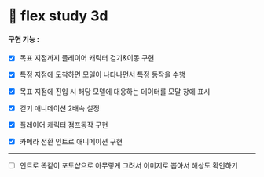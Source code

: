 # 🤖 flex study 3d

#### 구현 기능 :

- [x] 목표 지점까지 플레이어 캐릭터 걷기&이동 구현

- [x] 특정 지점에 도착하면 모델이 나타나면서 특정 동작을 수행

- [x] 목표 지점에 진입 시 해당 모델에 대응하는 데이터를 모달 창에 표시

- [x] 걷기 애니메이션 2배속 설정

- [x] 플레이어 캐릭터 점프동작 구현

- [x] 카메라 전환 인트로 애니메이션 구현

--- 

- [ ] 인트로 똑같이 포토샵으로 아무렇게 그려서 이미지로 뽑아서 해상도 확인하기
